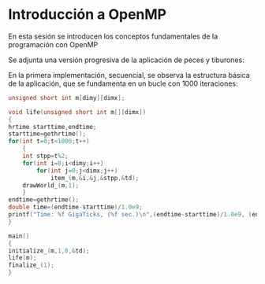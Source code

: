 # Introducción a OpenMP

En esta sesión se introducen los conceptos fundamentales de la programación con OpenMP

Se adjunta una versión progresiva de la aplicación de peces y tiburones:

En la primera implementación, secuencial, se observa la estructura básica de la aplicación, que se fundamenta en un bucle con 1000 iteraciones:

```c
unsigned short int m[dimy][dimx];

void life(unsigned short int m[][dimx])
{
hrtime starttime,endtime;
starttime=gethrtime();
for(int t=0;t<1000;t++)
	{
	int stpp=t%2;
	for(int i=0;i<dimy;i++)
		for(int j=0;j<dimx;j++)
			item_(m,&i,&j,&stpp,&td);
	drawWorld_(m,1);
	}
endtime=gethrtime();
double time=(endtime-starttime)/1.0e9;
printf("Time: %f GigaTicks, (%f sec.)\n",(endtime-starttime)/1.0e9, (endtime-starttime)/2.666e9);
}

main()
{
initialize_(m,1,0,&td);
life(m);
finalize_(1);
}

```